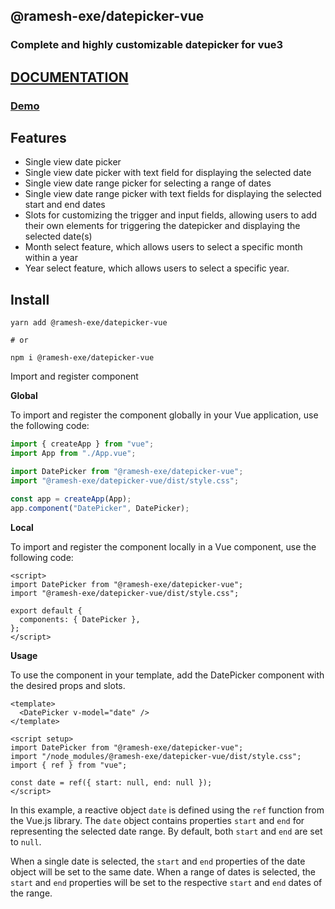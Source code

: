 ## @ramesh-exe/datepicker-vue

### Complete and highly customizable datepicker for vue3

## [DOCUMENTATION](https://datepicker-vue-docs.readthedocs.io/en/latest/index.html)



### [Demo](https://stackblitz.com/edit/ramesh-exedatepicker-vue?file=src%2Fcomponents%2FPlayground.vue)

## Features

- Single view date picker
- Single view date picker with text field for displaying the selected date
- Single view date range picker for selecting a range of dates
- Single view date range picker with text fields for displaying the selected start and end dates
- Slots for customizing the trigger and input fields, allowing users to add their own elements for triggering the datepicker and displaying the selected date(s)
- Month select feature, which allows users to select a specific month within a year
- Year select feature, which allows users to select a specific year.

## Install

```shell
yarn add @ramesh-exe/datepicker-vue

# or

npm i @ramesh-exe/datepicker-vue
```

Import and register component

**Global**

To import and register the component globally in your Vue application, use the following code:

```js
import { createApp } from "vue";
import App from "./App.vue";

import DatePicker from "@ramesh-exe/datepicker-vue";
import "@ramesh-exe/datepicker-vue/dist/style.css";

const app = createApp(App);
app.component("DatePicker", DatePicker);
```

**Local**

To import and register the component locally in a Vue component, use the following code:

```vue
<script>
import DatePicker from "@ramesh-exe/datepicker-vue";
import "@ramesh-exe/datepicker-vue/dist/style.css";

export default {
  components: { DatePicker },
};
</script>
```

**Usage**

To use the component in your template, add the DatePicker component with the desired props and slots.

```vue
<template>
  <DatePicker v-model="date" />
</template>

<script setup>
import DatePicker from "@ramesh-exe/datepicker-vue";
import "/node_modules/@ramesh-exe/datepicker-vue/dist/style.css";
import { ref } from "vue";

const date = ref({ start: null, end: null });
</script>
```

In this example, a reactive object `date` is defined using the `ref` function from the Vue.js library. The `date` object contains properties `start` and `end` for representing the selected date range. By default, both `start` and `end` are set to `null`.

When a single date is selected, the `start` and `end` properties of the date object will be set to the same date. When a range of dates is selected, the `start` and `end` properties will be set to the respective `start` and `end` dates of the range.
